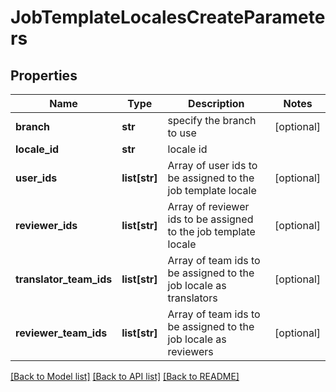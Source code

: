# JobTemplateLocalesCreateParameters

## Properties
Name | Type | Description | Notes
------------ | ------------- | ------------- | -------------
**branch** | **str** | specify the branch to use | [optional] 
**locale_id** | **str** | locale id | 
**user_ids** | **list[str]** | Array of user ids to be assigned to the job template locale | [optional] 
**reviewer_ids** | **list[str]** | Array of reviewer ids to be assigned to the job template locale | [optional] 
**translator_team_ids** | **list[str]** | Array of team ids to be assigned to the job locale as translators | [optional] 
**reviewer_team_ids** | **list[str]** | Array of team ids to be assigned to the job locale as reviewers | [optional] 

[[Back to Model list]](../README.md#documentation-for-models) [[Back to API list]](../README.md#documentation-for-api-endpoints) [[Back to README]](../README.md)


